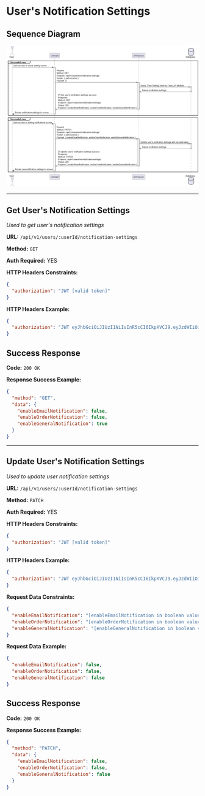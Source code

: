 # User's Notification Settings

## Sequence Diagram

![image info](./assets/notification-settings.png)

---

## Get User's Notification Settings

_Used to get user's notification settings_

**URL:** `/api/v1/users/:userId/notification-settings`

**Method:** `GET`

**Auth Required:** YES

**HTTP Headers Constraints:**

```json
{
  "authorization": "JWT [valid token]"
}
```

**HTTP Headers Example:**

```json
{
  "authorization": "JWT eyJhbGciOiJIUzI1NiIsInR5cCI6IkpXVCJ9.eyJzdWIiOiIxMjM0NTY3ODkwIiwibmFtZSI6IkpvaG4gRG9lIiwiaWF0IjoxNTE2MjM5MDIyfQ.SflKxwRJSMeKKF2QT4fwpMeJf36POk6yJV_adQssw5c"
}
```

## Success Response

**Code:** `200 OK`

**Response Success Example:**

```json
{
  "method": "GET",
  "data": {
    "enableEmailNotification": false,
    "enableOrderNotification": false,
    "enableGeneralNotification": true
  }
}
```

---

## Update User's Notification Settings

_Used to update user notification settings_

**URL:** `/api/v1/users/:userId/notification-settings`

**Method:** `PATCH`

**Auth Required:** YES

**HTTP Headers Constraints:**

```json
{
  "authorization": "JWT [valid token]"
}
```

**HTTP Headers Example:**

```json
{
  "authorization": "JWT eyJhbGciOiJIUzI1NiIsInR5cCI6IkpXVCJ9.eyJzdWIiOiIxMjM0NTY3ODkwIiwibmFtZSI6IkpvaG4gRG9lIiwiaWF0IjoxNTE2MjM5MDIyfQ.SflKxwRJSMeKKF2QT4fwpMeJf36POk6yJV_adQssw5c"
}
```

**Request Data Constraints:**

```json
{
  "enableEmailNotification": "[enableEmailNotification in boolean value (true/false)]",
  "enableOrderNotification": "[enableOrderNotification in boolean value (true/false)]",
  "enableGeneralNotification": "[enableGeneralNotification in boolean value (true/false)]"
}
```

**Request Data Example:**

```json
{
  "enableEmailNotification": false,
  "enableOrderNotification": false,
  "enableGeneralNotification": false
}
```

## Success Response

**Code:** `200 OK`

**Response Success Example:**

```json
{
  "method": "PATCH",
  "data": {
    "enableEmailNotification": false,
    "enableOrderNotification": false,
    "enableGeneralNotification": false
  }
}
```

